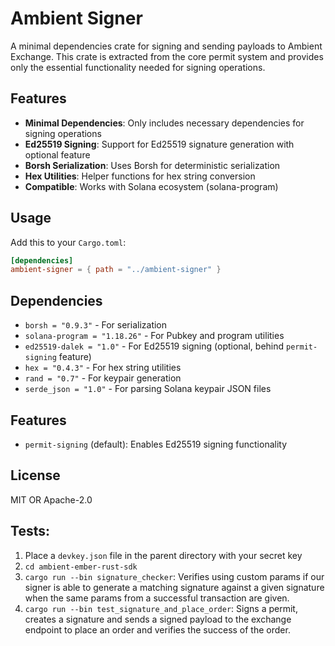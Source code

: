# Ambient Signer

A minimal dependencies crate for signing and sending payloads to Ambient Exchange. This crate is extracted from the core permit system and provides only the essential functionality needed for signing operations.

## Features

- **Minimal Dependencies**: Only includes necessary dependencies for signing operations
- **Ed25519 Signing**: Support for Ed25519 signature generation with optional feature
- **Borsh Serialization**: Uses Borsh for deterministic serialization
- **Hex Utilities**: Helper functions for hex string conversion
- **Compatible**: Works with Solana ecosystem (solana-program)

## Usage

Add this to your `Cargo.toml`:

```toml
[dependencies]
ambient-signer = { path = "../ambient-signer" }
```

## Dependencies

- `borsh = "0.9.3"` - For serialization
- `solana-program = "1.18.26"` - For Pubkey and program utilities  
- `ed25519-dalek = "1.0"` - For Ed25519 signing (optional, behind `permit-signing` feature)
- `hex = "0.4.3"` - For hex string utilities
- `rand = "0.7"` - For keypair generation
- `serde_json = "1.0"` - For parsing Solana keypair JSON files

## Features

- `permit-signing` (default): Enables Ed25519 signing functionality

## License

MIT OR Apache-2.0

## Tests:

1. Place a `devkey.json` file in the parent directory with your secret key
2. `cd ambient-ember-rust-sdk`
3. `cargo run --bin signature_checker`: Verifies using custom params if our signer is able to generate a matching signature against a given signature when the same params from a successful transaction are given.
4. `cargo run --bin test_signature_and_place_order`: Signs a permit, creates a signature and sends a signed payload to the exchange endpoint to place an order and verifies the success of the order.
